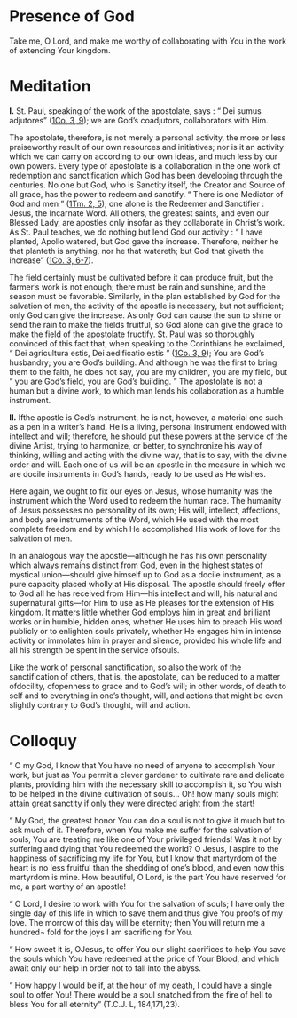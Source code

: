 # Presence of God

Take me, O Lord, and make me worthy of collaborating with You in the work of extending Your kingdom.

# Meditation

**I.** St. Paul, speaking of the work of the apostolate, says : “ Dei sumus adjutores” ([1Co. 3, 9](https://vulgata.online/bible/1Co.3?ed=DR2&vfn=DR2.1Co.3.9:vs)); we are God’s coadjutors, collaborators with Him.

The apostolate, therefore, is not merely a personal activity, the more or less praiseworthy result of our own resources and initiatives; nor is it an activity which we can carry on according to our own ideas, and much less by our own powers. Every type of apostolate is a collaboration in the one work of redemption and sanctification which God has been developing through the centuries. No one but God, who is Sanctity itself, the Creator and Source of all grace, has the power to redeem and sanctify. “ There is one Mediator of God and men ” ([1Tm. 2, 5](https://vulgata.online/bible/1Tm.2?ed=DR2&vfn=DR2.1Tm.2.5:vs)); one alone is the Redeemer and Sanctifier : Jesus, the Incarnate Word. All others, the greatest saints, and even our Blessed Lady, are apostles only insofar as they collaborate in Christ’s work. As St. Paul teaches, we do nothing but lend God our activity : “ I have planted, Apollo watered, but God gave the increase. Therefore, neither he that planteth is anything, nor he that watereth; but God that giveth the increase” ([1Co. 3, 6-7](https://vulgata.online/bible/1Co.3?ed=DR2&vfn=DR2.1Co.3.6-7:vs)).

The field certainly must be cultivated before it can produce fruit, but the farmer’s work is not enough; there must be rain and sunshine, and the season must be favorable. Similarly, in the plan established by God for the salvation of men, the activity of the apostle is necessary, but not sufficient; only God can give the increase. As only God can cause the sun to shine or send the rain to make the fields fruitful, so God alone can give the grace to make the field of the apostolate fructify. St. Paul was so thoroughly convinced of this fact that, when speaking to the Corinthians he exclaimed, “ Dei agricultura estis, Dei aedificatio estis ” ([1Co. 3, 9](https://vulgata.online/bible/1Co.3?ed=DR2&vfn=DR2.1Co.3.9:vs)); You are God’s husbandry; you are God’s building. And although he was the first to bring them to the faith, he does not say, you are my children, you are my field, but “ you are God’s field, you are God’s building. ” The apostolate is not a human but a divine work, to which man lends his collaboration as a humble instrument.

**II.** Ifthe apostle is God’s instrument, he is not, however, a material one such as a pen in a writer’s hand. He is a living, personal instrument endowed with intellect and will; therefore, he should put these powers at the service of the divine Artist, trying to harmonize, or better, to synchronize his way of thinking, willing and acting with the divine way, that is to say, with the divine order and will. Each one of us will be an apostle in the measure in which we are docile instruments in God’s hands, ready to be used as He wishes.

Here again, we ought to fix our eyes on Jesus, whose humanity was the instrument which the Word used to redeem the human race. The humanity of Jesus possesses no personality of its own; His will, intellect, affections, and body are instruments of the Word, which He used with the most complete freedom and by which He accomplished His work of love for the salvation of men.

In an analogous way the apostle—although he has his own personality which always remains distinct from God, even in the highest states of mystical union—should give himself up to God as a docile instrument, as a pure capacity placed wholly at His disposal. The apostle should freely offer to God all he has received from Him—his intellect and will, his natural and supernatural gifts—for Him to use as He pleases for the extension of His kingdom. It matters little whether God employs him in great and brilliant works or in humble, hidden ones, whether He uses him to preach His word publicly or to enlighten souls privately, whether He engages him in intense activity or immolates him in prayer and silence, provided his whole life and all his strength be spent in the service ofsouls.

Like the work of personal sanctification, so also the work of the sanctification of others, that is, the apostolate, can be reduced to a matter ofdocility, ofopenness to grace and to God’s will; in other words, of death to self and to everything in one’s thought, will, and actions that might be even slightly contrary to God’s thought, will and action.

# Colloquy

“ O my God, I know that You have no need of anyone to accomplish Your work, but just as You permit a clever gardener to cultivate rare and delicate plants, providing him with the necessary skill to accomplish it, so You wish to be helped in the divine cultivation of souls... Oh! how many souls might attain great sanctity if only they were directed aright from the start!

“ My God, the greatest honor You can do a soul is not to give it much but to ask much of it. Therefore, when You make me suffer for the salvation of souls, You are treating me like one of Your privileged friends! Was it not by suffering and dying that You redeemed the world? O Jesus, I aspire to the happiness of sacrificing my life for You, but I know that martyrdom of the heart is no less fruitful than the shedding of one’s blood, and even now this martyrdom is mine. How beautiful, O Lord, is the part You have reserved for me, a part worthy of an apostle!

“ O Lord, I desire to work with You for the salvation of souls; I have only the single day of this life in which to save them and thus give You proofs of my love. The morrow of this day will be eternity; then You will return me a hundred¬ fold for the joys I am sacrificing for You.

“ How sweet it is, OJesus, to offer You our slight sacrifices to help You save the souls which You have redeemed at the price of Your Blood, and which await only our help in order not to fall into the abyss.

“ How happy I would be if, at the hour of my death, I could have a single soul to offer You! There would be a soul snatched from the fire of hell to bless You for all eternity” (T.C.J. L, 184,171,23).
